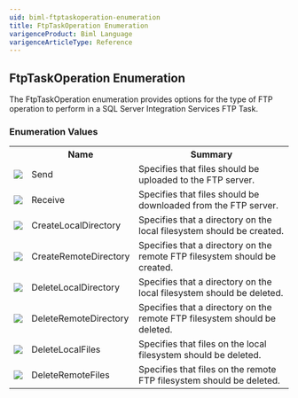 ```yaml
---
uid: biml-ftptaskoperation-enumeration
title: FtpTaskOperation Enumeration
varigenceProduct: Biml Language
varigenceArticleType: Reference
---
```


## FtpTaskOperation Enumeration<div class="LanguageSummary"><div class ="SummaryItem">The FtpTaskOperation enumeration provides options for the type of FTP operation to perform in a SQL Server Integration Services FTP Task.</div></div><div class="EnumValueGroup">### Enumeration Values<table id="EnumValue" class="MemberList"><tbody><tr><th class="MemberTypeIconColumnHeader">&nbsp;</th><th class="MemberNameColumnHeader">Name</th><th class="MemberSummaryColumnHeader">Summary</th></tr><tr class="cd0"><td align="center" class="MemberTypeIcon"><img src="enumValue.png"></img></td><td class="MemberName">Send</td><td class="MemberSummary"><div class ="SummaryItem">Specifies that files should be uploaded to the FTP server.</div></td></tr><tr class="cd1"><td align="center" class="MemberTypeIcon"><img src="enumValue.png"></img></td><td class="MemberName">Receive</td><td class="MemberSummary"><div class ="SummaryItem">Specifies that files should be downloaded from the FTP server.</div></td></tr><tr class="cd0"><td align="center" class="MemberTypeIcon"><img src="enumValue.png"></img></td><td class="MemberName">CreateLocalDirectory</td><td class="MemberSummary"><div class ="SummaryItem">Specifies that a directory on the local filesystem should be created.</div></td></tr><tr class="cd1"><td align="center" class="MemberTypeIcon"><img src="enumValue.png"></img></td><td class="MemberName">CreateRemoteDirectory</td><td class="MemberSummary"><div class ="SummaryItem">Specifies that a directory on the remote FTP filesystem should be created.</div></td></tr><tr class="cd0"><td align="center" class="MemberTypeIcon"><img src="enumValue.png"></img></td><td class="MemberName">DeleteLocalDirectory</td><td class="MemberSummary"><div class ="SummaryItem">Specifies that a directory on the local filesystem should be deleted.</div></td></tr><tr class="cd1"><td align="center" class="MemberTypeIcon"><img src="enumValue.png"></img></td><td class="MemberName">DeleteRemoteDirectory</td><td class="MemberSummary"><div class ="SummaryItem">Specifies that a directory on the remote FTP filesystem should be deleted.</div></td></tr><tr class="cd0"><td align="center" class="MemberTypeIcon"><img src="enumValue.png"></img></td><td class="MemberName">DeleteLocalFiles</td><td class="MemberSummary"><div class ="SummaryItem">Specifies that files on the local filesystem should be deleted.</div></td></tr><tr class="cd1"><td align="center" class="MemberTypeIcon"><img src="enumValue.png"></img></td><td class="MemberName">DeleteRemoteFiles</td><td class="MemberSummary"><div class ="SummaryItem">Specifies that files on the remote FTP filesystem should be deleted.</div></td></tr></tbody></table></div>